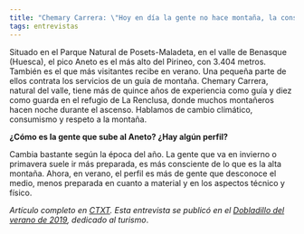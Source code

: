 ```yaml
---
title: "Chemary Carrera: \"Hoy en día la gente no hace montaña, la consume\""
tags: entrevistas
---
```

Situado en el Parque Natural de Posets-Maladeta, en el valle de Benasque (Huesca), el pico Aneto es el más alto del Pirineo, con 3.404 metros. También es el que más visitantes recibe en verano. Una pequeña parte de ellos contrata los servicios de un guía de montaña. Chemary Carrera, natural del valle, tiene más de quince años de experiencia como guía y diez como guarda en el refugio de La Renclusa, donde muchos montañeros hacen noche durante el ascenso. Hablamos de cambio climático, consumismo y respeto a la montaña. 

**¿Cómo es la gente que sube al Aneto? ¿Hay algún perfil?**

Cambia bastante según la época del año. La gente que va en invierno o primavera suele ir más preparada, es más consciente de lo que es la alta montaña. Ahora, en verano, el perfil es más de gente que desconoce el medio, menos preparada en cuanto a material y en los aspectos técnico y físico.

*Artículo completo en [CTXT](https://ctxt.es/es/20190731/Politica/27150/Elena-de-Sus-entrevista-Chemary-Carrera-Benasque-Aneto-turismo.htm).  Esta entrevista se publicó en el [Dobladillo del verano de 2019](https://agora.ctxt.es/producto/el-dobladillo-26-verano), dedicado al turismo*.
